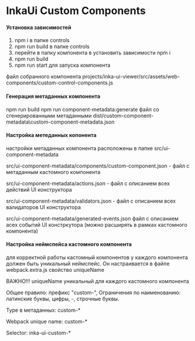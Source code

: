 # InkaUi Custom Components

#### Установка зависимостей
1.  npm i в папке controls
2. npm run build в папке controls
3. перейти в папку компонента в установить зависимости npm i
4. npm run build
5. npm run start для запуска компонента


файл собранного компонента projects/inka-ui-viewer/src/assets/web-components/custom-control-components.js

#### Генерация метаданных компонента
npm run build
npm run component-metadata:generate
файл со сгенерированными метаданными dist/custom-component-metadata\custom-component-metadata.json

#### Настройка метеданных копонента
настройки метаданных компонента расположены в папке src/ui-component-metadata

src/ui-component-metadata/components/custom-component.json - файл с метаданным кастомного компонента

src/ui-component-metadata/actions.json - файл с описанием всех действий UI конструктора

src/ui-component-metadata/validators.json - файл с описанием всех валидаторов UI конструктора

src/ui-component-metadata/generated-events.json файл с описанием асех событий UI констркутора (можно расширять в рамках кастомного компонента)

#### Настройка неймспейса кастомного компонента
для корректной работы кастомный компонентов у каждого компонента должен быть уникальный неймспейс. Он настраивается в файле webpack.extra.js свойство uniqueName

ВАЖНО!!! uniqueName уникальный для каждого кастомного компонента


Общее правило: префикс "custom-", Ограничения по наименованию: латинские буквы, цифры, -, строчные буквы. 

Type в метаданных: custom-* 

Webpack unique name: custom-* 

Selector: inka-ui-custom-*